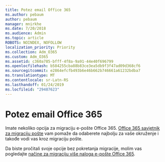```yaml
---
title: Potez email Office 365
ms.author: pebaum
author: pebaum
manager: mnirkhe
ms.date: 7/20/2018
ms.audience: Admin
ms.topic: article
ROBOTS: NOINDEX, NOFOLLOW
localization_priority: Priority
ms.collection: Adm_O365
ms.custom: Adm_O365
ms.assetid: c360a785-bfff-4f8a-9a91-44e40f696799
ms.openlocfilehash: b584255cba88b83ce3ea5db9f3f47ad09d368cf6
ms.sourcegitcommit: e2864efcfb493b6e46b662b746661a61232bdba7
ms.translationtype: MT
ms.contentlocale: sr-Latn-RS
ms.lasthandoff: 01/24/2019
ms.locfileid: "29487623"
---
```

# <a name="move-email-to-office-365"></a>Potez email Office 365

Imate nekoliko opcija za migraciju e-pošte Office 365. [Office 365 savjetnik za migraciju pošte](https://aka.ms/alchemyinsight-mailmigrationadvisor) vam pomaže da odaberete najbolju za vaše okruženje i takođe vodi vas kroz migraciju pošte. 
  
Da biste pročitali svoje opcije bez pokretanja migracije, molim vas pogledajte [načine za migraciju više naloga e-pošte Office 365](https://support.office.com/article/0a4913fe-60fb-498f-9155-a86516418842).
  

